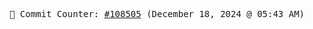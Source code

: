 <p align="center">
    <samp>
        📮 Commit Counter: <a href="https://github.com/Javascript-void0/Javascript-void0/commits/main">#108505</a> (December 18, 2024 @ 05:43 AM)
    </samp>
</p>
